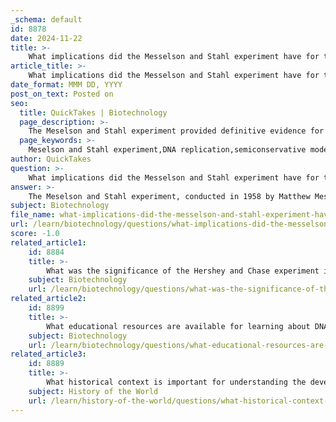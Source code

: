 ```yaml
---
_schema: default
id: 8878
date: 2024-11-22
title: >-
    What implications did the Messelson and Stahl experiment have for the understanding of DNA replication?
article_title: >-
    What implications did the Messelson and Stahl experiment have for the understanding of DNA replication?
date_format: MMM DD, YYYY
post_on_text: Posted on
seo:
  title: QuickTakes | Biotechnology
  page_description: >-
    The Meselson and Stahl experiment provided definitive evidence for the semiconservative model of DNA replication, demonstrating how each strand serves as a template for new strands, and impacting our understanding of genetics and molecular biology.
  page_keywords: >-
    Meselson and Stahl experiment,DNA replication,semiconservative model,heavy nitrogen isotope,14N,15N,centrifugation,genetics,molecular biology,Watson and Crick
author: QuickTakes
question: >-
    What implications did the Messelson and Stahl experiment have for the understanding of DNA replication?
answer: >-
    The Meselson and Stahl experiment, conducted in 1958 by Matthew Meselson and Franklin Stahl, had profound implications for our understanding of DNA replication. This landmark experiment provided the first definitive evidence supporting the semiconservative model of DNA replication, which was initially proposed by James Watson and Francis Crick in 1953.\n\n### Key Implications of the Experiment:\n\n1. **Validation of the Semiconservative Model**: The experiment demonstrated that during DNA replication, each of the two strands of the original DNA molecule serves as a template for the formation of a new complementary strand. As a result, each daughter DNA molecule consists of one old (parental) strand and one newly synthesized strand. This was a significant departure from the previously considered models of DNA replication, such as the conservative and dispersive models.\n\n2. **Experimental Design**: Meselson and Stahl utilized density-gradient centrifugation to separate DNA molecules based on their density. They grew E. coli in a medium containing the heavy nitrogen isotope \(^{15}N\) and then transferred the bacteria to a medium with the lighter isotope \(^{14}N\). After several generations, they analyzed the density of the DNA. The results showed that after one generation, the DNA had an intermediate density, and after two generations, there were both intermediate and light DNA, consistent with the semiconservative model.\n\n3. **Disproving Alternative Models**: The results of the experiment effectively ruled out the conservative model, which would have produced one heavy and one light DNA molecule, and the dispersive model, which would have resulted in all DNA molecules having a uniform density. The distinct patterns observed in the centrifugation results provided clear evidence for the semiconservative nature of DNA replication.\n\n4. **Impact on Molecular Biology**: The Meselson and Stahl experiment is often referred to as "the most beautiful experiment in biology" due to its elegant design and clear results. It not only solidified the understanding of DNA replication but also laid the groundwork for future research in molecular biology, genetics, and biotechnology.\n\n5. **Historical Context**: This experiment came at a time when the structure of DNA was still being understood, and it provided crucial experimental support for the double helix model proposed by Watson and Crick. It helped to shift the scientific consensus towards a more accurate understanding of genetic inheritance and molecular mechanisms.\n\nIn summary, the Meselson and Stahl experiment was pivotal in confirming the semiconservative model of DNA replication, thereby enhancing our understanding of genetic inheritance and the molecular basis of life. Its implications continue to resonate in the fields of genetics and molecular biology today.
subject: Biotechnology
file_name: what-implications-did-the-messelson-and-stahl-experiment-have-for-the-understanding-of-dna-replication.md
url: /learn/biotechnology/questions/what-implications-did-the-messelson-and-stahl-experiment-have-for-the-understanding-of-dna-replication
score: -1.0
related_article1:
    id: 8884
    title: >-
        What was the significance of the Hershey and Chase experiment in the context of DNA research?
    subject: Biotechnology
    url: /learn/biotechnology/questions/what-was-the-significance-of-the-hershey-and-chase-experiment-in-the-context-of-dna-research
related_article2:
    id: 8899
    title: >-
        What educational resources are available for learning about DNA replication mechanisms?
    subject: Biotechnology
    url: /learn/biotechnology/questions/what-educational-resources-are-available-for-learning-about-dna-replication-mechanisms
related_article3:
    id: 8889
    title: >-
        What historical context is important for understanding the development of DNA replication models?
    subject: History of the World
    url: /learn/history-of-the-world/questions/what-historical-context-is-important-for-understanding-the-development-of-dna-replication-models
---
```


&nbsp;